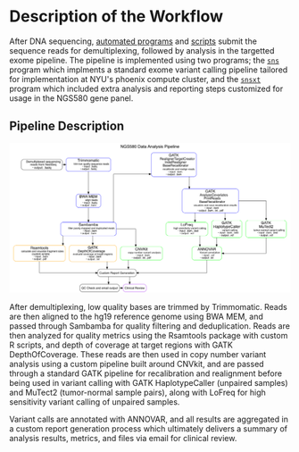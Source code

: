 # Description of the Workflow

After DNA sequencing, [automated programs](https://github.com/NYU-Molecular-Pathology/lyz) and [scripts](https://github.com/NYU-Molecular-Pathology/protocols) submit the sequence reads for demultiplexing, followed by analysis in the targetted exome pipeline. The pipeline is implemented using two programs; the [`sns`](https://github.com/igordot/sns) program which implments a standard exome variant calling pipeline tailored for implementation at NYU's phoenix compute cluster, and the [`snsxt`](https://github.com/NYU-Molecular-Pathology/snsxt) program which included extra analysis and reporting steps customized for usage in the NGS580 gene panel. 

## Pipeline Description

![](pipline_workflow.png)

After demultiplexing, low quality bases are trimmed by Trimmomatic. Reads are then aligned to the hg19 reference genome using BWA MEM, and passed through Sambamba for quality filtering and deduplication. Reads are then analyzed for quality metrics using the Rsamtools package with custom R scripts, and depth of coverage at target regions with GATK DepthOfCoverage. These reads are then used in copy number variant analysis using a custom pipeline built around CNVkit, and are passed through a standard GATK pipeline for recalibration and realignment before being used in variant calling with GATK HaplotypeCaller (unpaired samples) and MuTect2 (tumor-normal sample pairs), along with LoFreq for high sensitivity variant calling of unpaired samples. 

Variant calls are annotated with ANNOVAR, and all results are aggregated in a custom report generation process which ultimately delivers a summary of analysis results, metrics, and files via email for clinical review. 